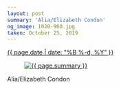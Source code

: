 ```yaml
---
layout: post
summary: 'Alia/Elizabeth Condon'
og_image: 1028-960.jpg
taken: October 25, 2019
---
```


<div class="post">
 <time>
  <a href="/1028">
   {{ page.date | date: "%B %-d, %Y" }}
  </a>
 </time>
 <a href="/1028">
  <figure data-taken="10/25/2019">
   <img alt="{{ page.summary }}" sizes="(min-width: 700px) 50vw, calc(100vw - 2rem)" src="{{ site.assets_url }}/1028-480.jpg" srcset="{{ site.assets_url }}/1028-240.jpg 240w, {{ site.assets_url }}/1028-480.jpg 480w, {{ site.assets_url }}/1028-720.jpg 720w, {{ site.assets_url }}/1028-960.jpg 960w"/>
  </figure>
 </a>
 <span>
  Alia/Elizabeth Condon
 </span>
</div>
